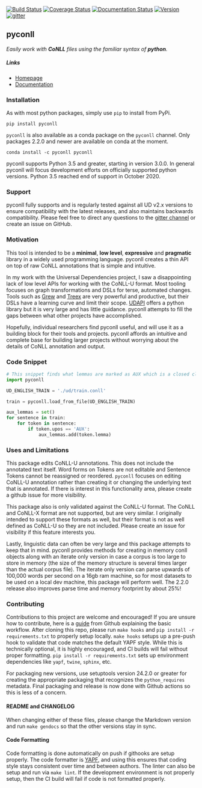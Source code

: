 [![Build Status](https://travis-ci.org/pyconll/pyconll.svg?branch=master)](https://travis-ci.org/pyconll/pyconll)
[![Coverage Status](https://coveralls.io/repos/github/pyconll/pyconll/badge.svg?branch=master)](https://coveralls.io/github/pyconll/pyconll?branch=master)
[![Documentation Status](https://readthedocs.org/projects/pyconll/badge/?version=stable)](https://pyconll.readthedocs.io/en/latest/?badge=latest)
[![Version](https://img.shields.io/github/v/release/pyconll/pyconll)](https://github.com/pyconll/pyconll/releases)
[![gitter](https://badges.gitter.im/pyconll/pyconll.svg)](https://gitter.im/pyconll/pyconll?utm_source=badge&utm_medium=badge&utm_campaign=pr-badge&utm_content=badge)

## pyconll

*Easily work with **CoNLL** files using the familiar syntax of **python**.*

##### Links
- [Homepage](https://pyconll.github.io)
- [Documentation](https://pyconll.readthedocs.io/)


### Installation

As with most python packages, simply use `pip` to install from PyPi.

```
pip install pyconll
```

`pyconll` is also available as a conda package on the `pyconll` channel. Only packages 2.2.0 and newer are available on conda at the moment.

```
conda install -c pyconll pyconll
```

pyconll supports Python 3.5 and greater, starting in version 3.0.0. In general pyconll will focus development efforts on officially supported python versions. Python 3.5 reached end of support in October 2020.


### Support

pyconll fully supports and is regularly tested against all UD v2.x versions to ensure compatibility with the latest releases, and also maintains backwards compatibility. Please feel free to direct any questions to the [gitter channel](https://gitter.im/pyconll/pyconll) or create an issue on GitHub.


### Motivation

This tool is intended to be a **minimal**, **low level**, **expressive** and **pragmatic** library in a widely used programming language. pyconll creates a thin API on top of raw CoNLL annotations that is simple and intuitive.

In my work with the Universal Dependencies project, I saw a disappointing lack of low level APIs for working with the CoNLL-U format. Most tooling focuses on graph transformations and DSLs for terse, automated changes. Tools such as [Grew](http://grew.fr/) and [Treex](http://ufal.mff.cuni.cz/treex) are very powerful and productive, but their DSLs have a learning curve and limit their scope. [UDAPI](http://udapi.github.io/) offers a python library but it is very large and has little guidance. pyconll attempts to fill the gaps between what other projects have accomplished.

Hopefully, individual researchers find pyconll useful, and will use it as a building block for their tools and projects. pyconll affords an intuitive and complete base for building larger projects without worrying about the details of CoNLL annotation and output.


### Code Snippet

```python
# This snippet finds what lemmas are marked as AUX which is a closed class POS in UD
import pyconll

UD_ENGLISH_TRAIN = './ud/train.conll'

train = pyconll.load_from_file(UD_ENGLISH_TRAIN)

aux_lemmas = set()
for sentence in train:
    for token in sentence:
        if token.upos == 'AUX':
            aux_lemmas.add(token.lemma)
```


### Uses and Limitations

This package edits CoNLL-U annotations. This does not include the annotated text itself. Word forms on Tokens are not editable and Sentence Tokens cannot be reassigned or reordered. `pyconll` focuses on editing CoNLL-U annotation rather than creating it or changing the underlying text that is annotated. If there is interest in this functionality area, please create a github issue for more visibility.

This package also is only validated against the CoNLL-U format. The CoNLL and CoNLL-X format are not supported, but are very similar. I originally intended to support these formats as well, but their format is not as well defined as CoNLL-U so they are not included. Please create an issue for visibility if this feature interests you.

Lastly, linguistic data can often be very large and this package attempts to keep that in mind. pyconll provides methods for creating in memory conll objects along with an iterate only version in case a corpus is too large to store in memory (the size of the memory structure is several times larger than the actual corpus file). The iterate only version can parse upwards of 100,000 words per second on a 16gb ram machine, so for most datasets to be used on a local dev machine, this package will perform well. The 2.2.0 release also improves parse time and memory footprint by about 25%!


### Contributing

Contributions to this project are welcome and encouraged! If you are unsure how to contribute, here is a [guide](https://help.github.com/en/articles/creating-a-pull-request-from-a-fork) from Github explaining the basic workflow. After cloning this repo, please run `make hooks` and `pip install -r requirements.txt` to properly setup locally. `make hooks` setups up a pre-push hook to validate that code matches the default YAPF style. While this is technically optional, it is highly encouraged, and CI builds will fail without proper formatting. `pip install -r requirements.txt` sets up environment dependencies like `yapf`, `twine`, `sphinx`, etc.

For packaging new versions, use setuptools version 24.2.0 or greater for creating the appropriate packaging that recognizes the `python_requires` metadata. Final packaging and release is now done with Github actions so this is less of a concern.


#### README and CHANGELOG

When changing either of these files, please change the Markdown version and run ``make gendocs`` so that the other versions stay in sync.


#### Code Formatting

Code formatting is done automatically on push if githooks are setup properly. The code formatter is [YAPF](https://github.com/google/yapf), and using this ensures that coding style stays consistent over time and between authors. The linter can also be setup and run via `make lint`. If the development environment is not properly setup, then the CI build will fail if code is not formatted properly.
